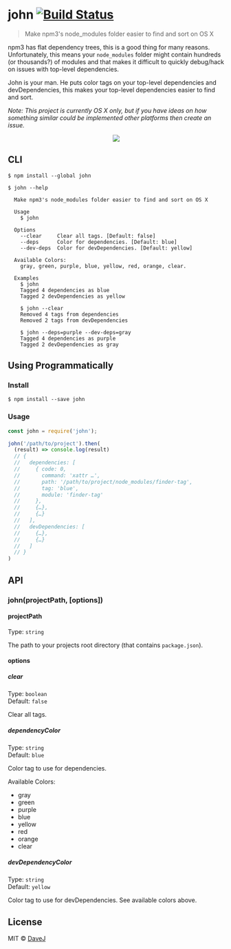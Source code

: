 # john [![Build Status](https://travis-ci.org/davej/john.svg?branch=master)](https://travis-ci.org/davej/john)

> Make npm3's node_modules folder easier to find and sort on OS X

npm3 has flat dependency trees, this is a good thing for many reasons.
Unfortunately, this means your `node_modules` folder might contain hundreds (or thousands?)
of modules and that makes it difficult to quickly debug/hack on issues with top-level dependencies.

John is your man. He puts color tags on your top-level dependencies and devDependencies,
this makes your top-level dependencies easier to find and sort.

*Note: This project is currently OS X only, but if you have ideas on how something similar could be implemented other platforms then create an issue.*

<p align="center"><img src ="https://cdn.rawgit.com/davej/john/a2b79a0ffc8da296d382bd99b29977195cb3976c/usage.gif" /></p>

## CLI

```
$ npm install --global john
```

```
$ john --help

  Make npm3's node_modules folder easier to find and sort on OS X

  Usage
    $ john

  Options
    --clear     Clear all tags. [Default: false]
    --deps      Color for dependencies. [Default: blue]
    --dev-deps  Color for devDependencies. [Default: yellow]

  Available Colors:
    gray, green, purple, blue, yellow, red, orange, clear.

  Examples
    $ john
    Tagged 4 dependencies as blue
    Tagged 2 devDependencies as yellow

    $ john --clear
    Removed 4 tags from dependencies
    Removed 2 tags from devDependencies

    $ john --deps=purple --dev-deps=gray
    Tagged 4 dependencies as purple
    Tagged 2 devDependencies as gray
```


## Using Programmatically

### Install

```
$ npm install --save john
```

### Usage

```js
const john = require('john');

john('/path/to/project').then(
  (result) => console.log(result)
  // {
  //   dependencies: [
  //     { code: 0,
  //       command: 'xattr …',
  //       path: '/path/to/project/node_modules/finder-tag',
  //       tag: 'blue',
  //       module: 'finder-tag'
  //     },
  //     {…},
  //     {…}
  //   ],
  //   devDependencies: [
  //     {…},
  //     {…}
  //   ]
  // }
)
```


## API

### john(projectPath, [options])

#### projectPath

Type: `string`

The path to your projects root directory (that contains `package.json`).

#### options

##### clear

Type: `boolean`  
Default: `false`

Clear all tags.

##### dependencyColor

Type: `string`  
Default: `blue`

Color tag to use for dependencies.

Available Colors:
* gray
* green
* purple
* blue
* yellow
* red
* orange
* clear

##### devDependencyColor

Type: `string`  
Default: `yellow`

Color tag to use for devDependencies. See available colors above.


## License

MIT © [DaveJ](https://twitter.com/DaveJ)
